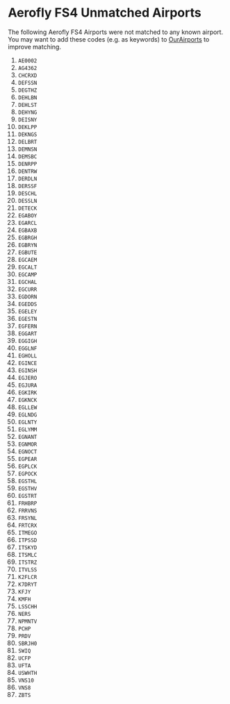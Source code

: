 # Aerofly FS4 Unmatched Airports

The following Aerofly FS4 Airports were not matched to any known airport. You may want to add these codes (e.g. as keywords) to [OurAirports](https://ourairports.com/) to improve matching.

1. `AE0002`
1. `AG4362`
1. `CHCRXD`
1. `DEFSSN`
1. `DEGTHZ`
1. `DEHLBN`
1. `DEHLST`
1. `DEHYNG`
1. `DEISNY`
1. `DEKLPP`
1. `DEKNGS`
1. `DELBRT`
1. `DEMNSN`
1. `DEMSBC`
1. `DENRPP`
1. `DENTRW`
1. `DERDLN`
1. `DERSSF`
1. `DESCHL`
1. `DESSLN`
1. `DETECK`
1. `EGABOY`
1. `EGARCL`
1. `EGBAXB`
1. `EGBRGH`
1. `EGBRYN`
1. `EGBUTE`
1. `EGCAEM`
1. `EGCALT`
1. `EGCAMP`
1. `EGCHAL`
1. `EGCURR`
1. `EGDORN`
1. `EGEDDS`
1. `EGELEY`
1. `EGESTN`
1. `EGFERN`
1. `EGGART`
1. `EGGIGH`
1. `EGGLNF`
1. `EGHOLL`
1. `EGINCE`
1. `EGINSH`
1. `EGJERO`
1. `EGJURA`
1. `EGKIRK`
1. `EGKNCK`
1. `EGLLEW`
1. `EGLNDG`
1. `EGLNTY`
1. `EGLYMM`
1. `EGNANT`
1. `EGNMOR`
1. `EGNOCT`
1. `EGPEAR`
1. `EGPLCK`
1. `EGPOCK`
1. `EGSTHL`
1. `EGSTHV`
1. `EGSTRT`
1. `FRHBRP`
1. `FRRVNS`
1. `FRSYNL`
1. `FRTCRX`
1. `ITMEGO`
1. `ITPSSD`
1. `ITSKYD`
1. `ITSMLC`
1. `ITSTRZ`
1. `ITVLSS`
1. `K2FLCR`
1. `K7DRYT`
1. `KFJY`
1. `KMFH`
1. `LSSCHH`
1. `NERS`
1. `NPMNTV`
1. `PCHP`
1. `PRDV`
1. `SBRJH0`
1. `SWIQ`
1. `UCFP`
1. `UFTA`
1. `USWHTH`
1. `VNS10`
1. `VNS8`
1. `ZBTS`
